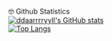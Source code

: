 🤓 Github Statistics\
[![ddaarrrryyll's GitHub stats](https://github-readme-stats.vercel.app/api?username=ddaarrrryyll&count_private=true&show_icons=true&theme=dracula)](https://github.com/ddaarrrryyll/github-readme-stats)\
[![Top Langs](https://github-readme-stats.vercel.app/api/top-langs/?username=ddaarrrryyll&langs_count=8&theme=dracula)](https://github.com/ddaarrrryyll/github-readme-stats)
<!--
**ddaarrrryyll/ddaarrrryyll** is a ✨ _special_ ✨ repository because its `README.md` (this file) appears on your GitHub profile.

Here are some ideas to get you started:

- 🔭 I’m currently working on ...
- 🌱 I’m currently learning ...
- 👯 I’m looking to collaborate on ...
- 🤔 I’m looking for help with ...
- 💬 Ask me about ...
- 📫 How to reach me: ...
- 😄 Pronouns: ...
- ⚡ Fun fact: ...
-->
